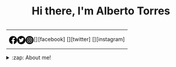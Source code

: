 <h1 align="center">Hi there, I'm Alberto Torres </h1>

<table align="right">
<tr>
<td>

[<img align="left" alt="albert1998 | Facebook" width="22px" src="./assets/icons/facebook.png" />][facebook]
[<img align="left" alt="@Alberto_9808 | Twitter" width="22px" src="./assets/icons/twitter.png" />][twitter]
[<img align="left" alt="@alberto_torres1998 | Instagram" width="22px" src="./assets/icons/instagram.png" />][instagram]

</td>
</tr>
</table>


<details>
  <summary>:zap: About me!</summary>

### 💻 Software Engineer !!
- 🦾 I currently work as a freelancer. I am a web and mobile developer dedicated to creating software solutions using frameworks such as React.js, React Native, and Expo.
- 🤓 My main programming languages are JavaScript, TypeScript, and Node.js.
- 👾 I have knowledge about the use of Backend as a Service platforms such as Firebase.
- 🗒 I have also worked with database systems such as Mongo Db, MySQL, PostgreSQL, and Firestore.
</details>

